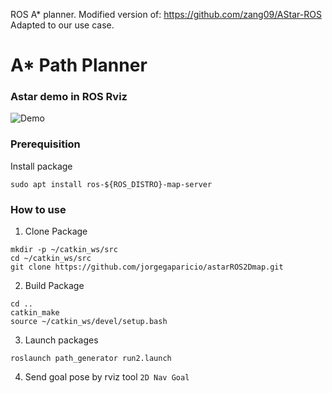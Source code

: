 ROS A* planner. Modified version of: https://github.com/zang09/AStar-ROS
Adapted to our use case.

# A* Path Planner

### Astar demo in ROS Rviz
![Demo](https://user-images.githubusercontent.com/31432135/184294267-b0fe5840-1d76-44a7-80a5-d5ba0d35c083.gif)
<br>

### Prerequisition
Install package
```
sudo apt install ros-${ROS_DISTRO}-map-server
```
### How to use
1. Clone Package
```
mkdir -p ~/catkin_ws/src
cd ~/catkin_ws/src
git clone https://github.com/jorgegaparicio/astarROS2Dmap.git
```
2. Build Package
```
cd ..
catkin_make
source ~/catkin_ws/devel/setup.bash
```
3. Launch packages 
```
roslaunch path_generator run2.launch
```
4. Send goal pose by rviz tool `2D Nav Goal`
